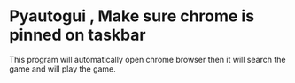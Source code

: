 # Pyautogui , Make sure chrome is pinned on taskbar
This program will automatically open chrome browser then it will search the game and will play the game.
